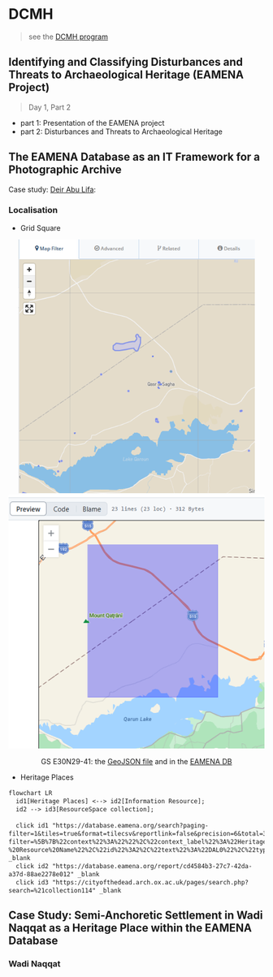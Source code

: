 # DCMH
> see the [DCMH program](https://github.com/eamena-project/eamena-arches-dev/tree/main/projects/mhe#dcmh)


## Identifying and Classifying Disturbances and Threats to Archaeological Heritage (EAMENA Project)
> Day 1, Part 2

* part 1: Presentation of the EAMENA project
* part 2: Disturbances and Threats to Archaeological Heritage

<!-- <small><b><a href= 'https://eamena-project.github.io/eamena-arches-dev/dbs/database.eamena/data/reference_data/rm/hp/values/Archaeological_Assessment/Absolute_Chronology.html' target='_blank'>values</a><b><small>
<small><b><a href= 'https://eamena-project.github.io/eamena-arches-dev/dbs/database.eamena/data/reference_data/rm/hp/values/Archaeological_Assessment/Absolute_Chronology.html' target='_blank'>values</a><b><small> -->

## The EAMENA Database as an IT Framework for a Photographic Archive

Case study: [Deir Abu Lifa](https://github.com/eamena-project/eamena-arches-dev/tree/main/projects/mhe#dal0):

### Localisation

* Grid Square

<p align="center">
  <img alt="img-name" src="img/image-1.png" height="500">
  <img alt="img-name" src="img/image-2.png" height="500">
  <br>
</p>

<center>

GS E30N29-41: the [GeoJSON file](https://github.com/eamena-project/eamena-arches-dev/blob/main/projects/_gs/E30N29-41.geojson) and in the [EAMENA DB](https://database.eamena.org/search?paging-filter=1&tiles=true&format=tilecsv&reportlink=false&precision=6&total=376144&term-filter=%5B%7B%22context%22%3A%22%22%2C%22context_label%22%3A%22Grid%20Square%20-%20Grid%20ID%22%2C%22id%22%3A0%2C%22text%22%3A%22E30N29-41%22%2C%22type%22%3A%22term%22%2C%22value%22%3A%22E30N29-41%22%2C%22inverted%22%3Afalse%7D%5D&language=*)

</center>

* Heritage Places



```mermaid
flowchart LR
  id1[Heritage Places] <--> id2[Information Resource];
  id2 --> id3[ResourceSpace collection];
  
  click id1 "https://database.eamena.org/search?paging-filter=1&tiles=true&format=tilecsv&reportlink=false&precision=6&total=383724&language=*&term-filter=%5B%7B%22context%22%3A%22%22%2C%22context_label%22%3A%22Heritage%20Place%20-%20Resource%20Name%22%2C%22id%22%3A2%2C%22text%22%3A%22DAL0%22%2C%22type%22%3A%22term%22%2C%22value%22%3A%22DAL0%22%2C%22inverted%22%3Afalse%7D%5D" _blank
  click id2 "https://database.eamena.org/report/cd4584b3-27c7-42da-a37d-88ae2278e012" _blank
  click id3 "https://cityofthedead.arch.ox.ac.uk/pages/search.php?search=%21collection114" _blank
```


## Case Study: Semi-Anchoretic Settlement in Wadi Naqqat as a Heritage Place within the EAMENA Database

### Wadi Naqqat

